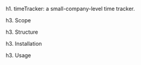 h1. timeTracker: a small-company-level time tracker.

h3. Scope

h3. Structure

h3. Installation

h3. Usage
